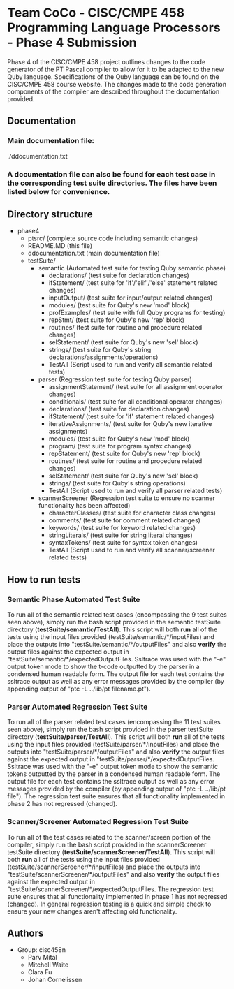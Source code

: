 # Team CoCo - CISC/CMPE 458 Programming Language Processors - Phase 4 Submission
Phase 4 of the CISC/CMPE 458 project outlines changes to the code generator of the PT Pascal compiler to allow for it to be adapted to the new Quby language. Specifications of the Quby language can be found on the CISC/CMPE 458 course website. The changes made to the code generation components of the compiler are described throughout the documentation provided.

## Documentation
### Main documentation file:
./ddocumentation.txt
### A documentation file can also be found for each test case in the corresponding test suite directories. The files have been listed below for convenience.
<Put test case documentation locations here>
                                                        
## Directory structure
* phase4
   * ptsrc/ (complete source code including semantic changes)
   * README.MD (this file)
   * ddocumentation.txt (main documentation file)
   * testSuite/
		* semantic (Automated test suite for testing Quby semantic phase)
			* declarations/ (test suite for declaration changes)
			* ifStatement/ (test suite for 'if'/'elif'/'else' statement related changes)
			* inputOutput/ (test suite for input/output related changes)
			* modules/ (test suite for Quby's new 'mod' block)
			* profExamples/ (test suite with full Quby programs for testing)
			* repStmt/ (test suite for Quby's new 'rep' block)
			* routines/ (test suite for routine and procedure related changes)
			* selStatement/ (test suite for Quby's new 'sel' block)
			* strings/ (test suite for Quby's string declarations/assignments/operations)
			* TestAll (Script used to run and verify all semantic related tests)
		* parser (Regression test suite for testing Quby parser)
			* assignmentStatement/ (test suite for all assignment operator changes)
			* conditionals/ (test suite for all conditional operator changes)
			* declarations/ (test suite for declaration changes)
			* ifStatement/ (test suite for 'if' statement related changes)
			* iterativeAssignments/ (test suite for Quby's new iterative assignments)
			* modules/ (test suite for Quby's new 'mod' block)
			* program/ (test suite for program syntax changes)
			* repStatement/ (test suite for Quby's new 'rep' block)
			* routines/ (test suite for routine and procedure related changes)
			* selStatement/ (test suite for Quby's new 'sel' block)
			* strings/ (test suite for Quby's string operations)
			* TestAll (Script used to run and verify all parser related tests)
		* scannerScreener (Regression test suite to ensure no scanner functionality has been affected)
			* characterClasses/ (test suite for character class changes)
			* comments/ (test suite for comment related changes)
			* keywords/ (test suite for keyword related changes)
			* stringLiterals/ (test suite for string literal changes)
			* syntaxTokens/ (test suite for syntax token changes)
			* TestAll (Script used to run and verify all scanner/screener related tests)

## How to run tests
### Semantic Phase Automated Test Suite
To run all of the semantic related test cases (encompassing the 9 test suites seen above), simply run the bash script provided in the semantic testSuite directory (**testSuite/semantic/TestAll**). This script will both **run** all of the tests using the input files provided (testSuite/semantic/\*/inputFiles) and place the outputs into "testSuite/semantic/\*/outputFiles" and also **verify** the output files against the expected output in "testSuite/semantic/\*/expectedOutputFiles.
Ssltrace was used with the "-e" output token mode to show the t-code outputted by the parser in a condensed human readable form.
The output file for each test contains the ssltrace output as well as any error messages provided by the compiler (by appending output of "ptc -L ../lib/pt filename.pt").
### Parser Automated Regression Test Suite
To run all of the parser related test cases (encompassing the 11 test suites seen above), simply run the bash script provided in the parser testSuite directory (**testSuite/parser/TestAll**). This script will both **run** all of the tests using the input files provided (testSuite/parser/\*/inputFiles) and place the outputs into "testSuite/parser/\*/outputFiles" and also **verify** the output files against the expected output in "testSuite/parser/\*/expectedOutputFiles.
Ssltrace was used with the "-e" output token mode to show the semantic tokens outputted by the parser in a condensed human readable form.
The output file for each test contains the ssltrace output as well as any error messages provided by the compiler (by appending output of "ptc -L ../lib/pt file").
The regression test suite ensures that all functionality implemented in phase 2 has not regressed (changed).
### Scanner/Screener Automated Regression Test Suite
To run all of the test cases related to the scanner/screen portion of the compiler, simply run the bash script provided in the scannerScreener testSuite directory (**testSuite/scannerScreener/TestAll**). This script will both **run** all of the tests using the input files provided (testSuite/scannerScreener/\*/inputFiles) and place the outputs into "testSuite/scannerScreener/\*/outputFiles" and also **verify** the output files against the expected output in "testSuite/scannerScreener/\*/expectedOutputFiles.
The regression test suite ensures that all functionality implemented in phase 1 has not regressed (changed). In general regression testing is a quick and simple check to ensure your new changes aren't affecting old functionality.

## Authors
* Group: cisc458n
   * Parv Mital
   * Mitchell Waite
   * Clara Fu
   * Johan Cornelissen

